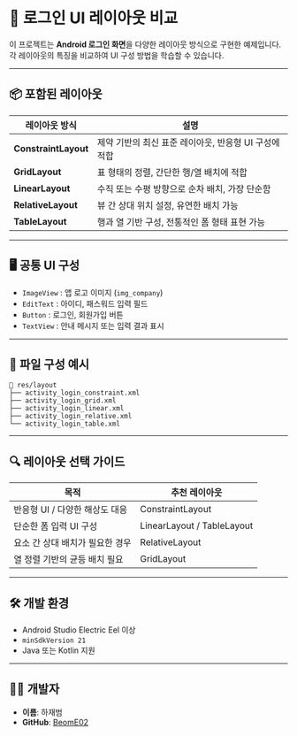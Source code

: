 # 🔐 로그인 UI 레이아웃 비교

이 프로젝트는 **Android 로그인 화면**을 다양한 레이아웃 방식으로 구현한 예제입니다. 각 레이아웃의 특징을 비교하여 UI 구성 방법을 학습할 수 있습니다.

---

## 📦 포함된 레이아웃

| 레이아웃 방식       | 설명 |
|-------------------|------|
| **ConstraintLayout** | 제약 기반의 최신 표준 레이아웃, 반응형 UI 구성에 적합 |
| **GridLayout**       | 표 형태의 정렬, 간단한 행/열 배치에 적합 |
| **LinearLayout**     | 수직 또는 수평 방향으로 순차 배치, 가장 단순함 |
| **RelativeLayout**   | 뷰 간 상대 위치 설정, 유연한 배치 가능 |
| **TableLayout**      | 행과 열 기반 구성, 전통적인 폼 형태 표현 가능 |

---

## 🖥️ 공통 UI 구성

- `ImageView` : 앱 로고 이미지 (`img_company`)
- `EditText` : 아이디, 패스워드 입력 필드
- `Button` : 로그인, 회원가입 버튼
- `TextView` : 안내 메시지 또는 입력 결과 표시

---

## 📁 파일 구성 예시

```
📁 res/layout
├── activity_login_constraint.xml
├── activity_login_grid.xml
├── activity_login_linear.xml
├── activity_login_relative.xml
└── activity_login_table.xml
```

---

## 🔍 레이아웃 선택 가이드

| 목적                           | 추천 레이아웃       |
|--------------------------------|----------------------|
| 반응형 UI / 다양한 해상도 대응      | ConstraintLayout     |
| 단순한 폼 입력 UI 구성             | LinearLayout / TableLayout |
| 요소 간 상대 배치가 필요한 경우     | RelativeLayout       |
| 열 정렬 기반의 균등 배치 필요       | GridLayout           |

---

## 🛠️ 개발 환경

- Android Studio Electric Eel 이상  
- `minSdkVersion 21`  
- Java 또는 Kotlin 지원

---

## 👨‍💻 개발자

- **이름**: 하재범  
- **GitHub**: [BeomE02](https://github.com/BeomE02)
